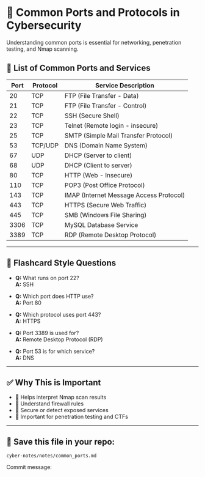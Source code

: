 # 🔐 Common Ports and Protocols in Cybersecurity

Understanding common ports is essential for networking, penetration testing, and Nmap scanning.

## 📘 List of Common Ports and Services

| Port | Protocol | Service Description            |
|------|----------|--------------------------------|
| 20   | TCP      | FTP (File Transfer - Data)     |
| 21   | TCP      | FTP (File Transfer - Control)  |
| 22   | TCP      | SSH (Secure Shell)             |
| 23   | TCP      | Telnet (Remote login - insecure) |
| 25   | TCP      | SMTP (Simple Mail Transfer Protocol) |
| 53   | TCP/UDP  | DNS (Domain Name System)       |
| 67   | UDP      | DHCP (Server to client)        |
| 68   | UDP      | DHCP (Client to server)        |
| 80   | TCP      | HTTP (Web - Insecure)          |
| 110  | TCP      | POP3 (Post Office Protocol)    |
| 143  | TCP      | IMAP (Internet Message Access Protocol) |
| 443  | TCP      | HTTPS (Secure Web Traffic)     |
| 445  | TCP      | SMB (Windows File Sharing)     |
| 3306 | TCP      | MySQL Database Service         |
| 3389 | TCP      | RDP (Remote Desktop Protocol)  |

---

## 🧠 Flashcard Style Questions

- **Q:** What runs on port 22?  
  **A:** SSH

- **Q:** Which port does HTTP use?  
  **A:** Port 80

- **Q:** Which protocol uses port 443?  
  **A:** HTTPS

- **Q:** Port 3389 is used for?  
  **A:** Remote Desktop Protocol (RDP)

- **Q:** Port 53 is for which service?  
  **A:** DNS

---

## ✅ Why This is Important

- 🔎 Helps interpret Nmap scan results  
- 🚧 Understand firewall rules  
- 🔐 Secure or detect exposed services  
- 🧪 Important for penetration testing and CTFs

---

## 📁 Save this file in your repo:
`cyber-notes/notes/common_ports.md`

Commit message:  
